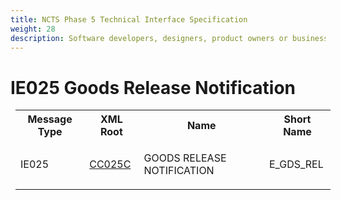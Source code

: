 ```yaml
---
title: NCTS Phase 5 Technical Interface Specification
weight: 28
description: Software developers, designers, product owners or business analysts. Integrate your software with the ERMIS service
---
```

# IE025 Goods Release Notification
<table cellspacing="0" style="border-collapse:collapse;margin-left:6pt">
 <tr>
  <th>
   Message Type
  </th>
  <th>
   XML Root
  </th>
  <th>
   Name
  </th>
  <th>
   Short Name
  </th>
 </tr>
 <tr style="height:14pt">
  <td style="">
   <p class="s3" style="">
    IE025
   </p>
  </td>
  <td style="">
   <a href="https://github.com/hmrc/transit-movements-validator/blob/main/conf/xsd/cc025c.xsd">
    CC025C
   </a>
  </td>
  <td style="">
   <p class="s3" style="">
    GOODS RELEASE NOTIFICATION
   </p>
  </td>
  <td style="">
   E_GDS_REL
  </td>
 </tr>
</table>